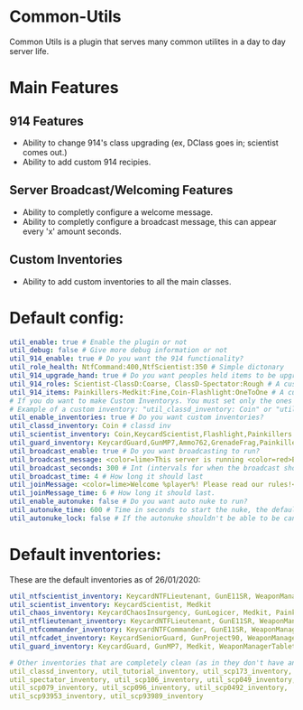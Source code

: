 # Common-Utils
Common Utils is a plugin that serves many common utilites in a day to day server life.

# Main Features
## 914 Features
- Ability to change 914's class upgrading (ex, DClass goes in; scientist comes out.)
- Ability to add custom 914 recipies.
## Server Broadcast/Welcoming Features
- Ability to completly configure a welcome message.
- Ability to completly configure a broadcast message, this can appear every 'x' amount seconds.
## Custom Inventories
- Ability to add custom inventories to all the main classes.

# Default config:
```yaml
util_enable: true # Enable the plugin or not
util_debug: false # Give more debug information or not
util_914_enable: true # Do you want the 914 functionality?
util_role_health: NtfCommand:400,NtfScientist:350 # Simple dictonary
util_914_upgrade_hand: true # Do you want peoples held items to be upgraded?
util_914_roles: Scientist-ClassD:Coarse, ClassD-Spectator:Rough # A custom dictonary with a second value.
util_914_items: Painkillers-Medkit:Fine,Coin-Flashlight:OneToOne # A custom dictonary with a second value.
# If you do want to make Custom Inventorys. You must set only the ones you want!
# Example of a custom inventory: "util_classd_inventory: Coin" or "util_ntfcadet_inventory: Adrenaline,Ammo556,Flashlight,GrenadeFlash,KeycardGuard,GunMP7"
util_enable_inventories: true # Do you want custom inventories?
util_classd_inventory: Coin # classd inv
util_scientist_inventory: Coin,KeycardScientist,Flashlight,Painkillers # Scientist inv
util_guard_inventory: KeycardGuard,GunMP7,Ammo762,GrenadeFrag,Painkillers,Flashlight,Radio,WeaponManagerTablet,Disarmer # Guard inv
util_broadcast_enable: true # Do you want broadcasting to run?
util_broadcast_message: <color=lime>This server is running <color=red>EXILED-CommonUtils</color>, enjoy playing!</color> # String
util_broadcast_seconds: 300 # Int (intervals for when the broadcast should go off)
util_broadcast_time: 4 # How long it should last
util_joinMessage: <color=lime>Welcome %player%! Please read our rules!</color> # String
util_joinMessage_time: 6 # How long it should last.
util_enable_autonuke: false # Do you want auto nuke to run?
util_autonuke_time: 600 # Time in seconds to start the nuke, the default is 10 minutes.
util_autonuke_lock: false # If the autonuke shouldn't be able to be canceled
```
# Default inventories:
These are the default inventories as of 26/01/2020:
```yaml
util_ntfscientist_inventory: KeycardNTFLieutenant, GunE11SR, WeaponManagerTablet, GrenadeFrag, Radio, Medkit
util_scientist_inventory: KeycardScientist, Medkit
util_chaos_inventory: KeycardChaosInsurgency, GunLogicer, Medkit, Painkillers
util_ntflieutenant_inventory: KeycardNTFLieutenant, GunE11SR, WeaponManagerTablet, GrenadeFrag, Radio, Disarmer, Medkit
util_ntfcommander_inventory: KeycardNTFCommander, GunE11SR, WeaponManagerTablet, GrenadeFrag, Radio, Disarmer, Adrenaline
util_ntfcadet_inventory: KeycardSeniorGuard, GunProject90, WeaponManagerTablet, Radio, Disarmer, Medkit
util_guard_inventory: KeycardGuard, GunMP7, Medkit, WeaponManagerTablet, Disarmer, GrenadeFlash, Radio

# Other inventories that are completely clean (as in they don't have any single item):
util_classd_inventory, util_tutorial_inventory, util_scp173_inventory,
util_spectator_inventory, util_scp106_inventory, util_scp049_inventory,
util_scp079_inventory, util_scp096_inventory, util_scp0492_inventory,
util_scp93953_inventory, util_scp93989_inventory
```
